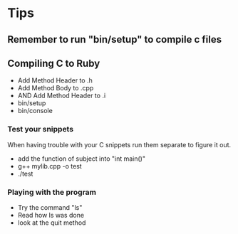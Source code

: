 # Tips
## Remember to run "bin/setup" to compile c files

## Compiling C to Ruby
  * Add Method Header to .h 
  * Add Method Body to .cpp 
  * AND Add Method Header to .i
  * bin/setup
  * bin/console


### Test your snippets
When having trouble with your C snippets run them separate to figure it out.
  
  * add the function of subject into "int main()"
  * g++ mylib.cpp -o test
  * ./test

### Playing with the program
  * Try the command "ls"
  * Read how ls was done
  * look at the quit method

